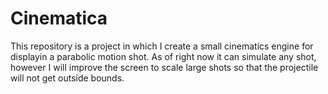 # Cinematica
This repository is a project in which I create a small cinematics engine for displayin a parabolic motion shot. As of right now it can simulate any shot, however I will improve the screen to scale large shots so that the projectile will not get outside bounds.

